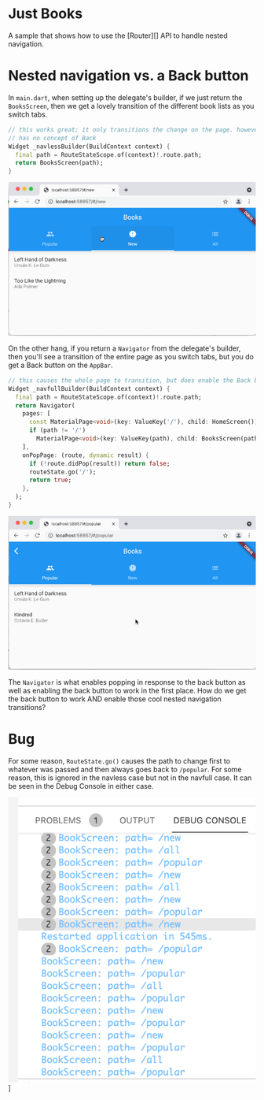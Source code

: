 # Just Books
A sample that shows how to use the [Router][] API to handle nested navigation.

# Nested navigation vs. a Back button
In `main.dart`, when setting up the delegate's builder, if we just return the
`BooksScreen`, then we get a lovely transition of the different book lists as
you switch tabs.

```dart
// this works great; it only transitions the change on the page. however, it
// has no concept of Back
Widget _navlessBuilder(BuildContext context) {
  final path = RouteStateScope.of(context)!.route.path;
  return BooksScreen(path);
}
```

![](readme/navless.gif)

On the other hang, if you return a `Navigator` from the delegate's builder, then
you'll see a transition of the entire page as you switch tabs, but you do get a
Back button on the `AppBar`.

```dart
// this causes the whole page to transition, but does enable the Back button
Widget _navfullBuilder(BuildContext context) {
  final path = RouteStateScope.of(context)!.route.path;
  return Navigator(
    pages: [
      const MaterialPage<void>(key: ValueKey('/'), child: HomeScreen()),
      if (path != '/')
        MaterialPage<void>(key: ValueKey(path), child: BooksScreen(path))
    ],
    onPopPage: (route, dynamic result) {
      if (!route.didPop(result)) return false;
      routeState.go('/');
      return true;
    },
  );
}
```

![](readme/navfull.gif)


The `Navigator` is what enables popping in response to the back button as well
as enabling the back button to work in the first place. How do we get the back
button to work AND enable those cool nested navigation transitions?

# Bug
For some reason, `RouteState.go()` causes the path to change first to whatever
was passed and then always goes back to `/popular`. For some reason, this is
ignored in the navless case but not in the navfull case. It can be seen in the
Debug Console in either case.

![](readme/double-go-to-popular.png)]